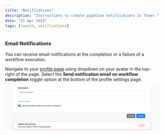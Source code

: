 ```yaml
---
title: "Notifications"
description: "Instructions to create pipeline notifications in Tower."
date: "21 Apr 2023"
tags: [launch, notifications]
---
```


### Email Notifications

You can receive email notifications at the completion or a failure of a workflow execution.

Navigate to your [profile page](https://tower.nf/profile) using dropdown on your avatar in the top-right of the page. Select the **Send notification email on workflow completion** toggle option at the bottom of the profile settings page.

![](./_images/launch_notifications.png)
